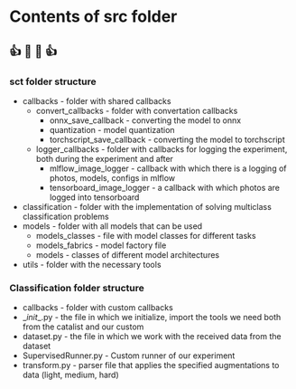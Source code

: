 # Contents of src folder
:+1:    :metal: :metal:    :+1:
----

### sct folder structure
- callbacks - folder with shared callbacks
    - convert_callbacks - folder with convertation callbacks
        - onnx_save_callback - converting the model to onnx
        - quantization - model quantization
        - torchscript_save_callback - converting the model to torchscript
    - logger_callbacks - folder with callbacks for logging the experiment, both during the experiment and after
        - mlflow_image_logger - callback with which there is a logging of photos, models, configs in mlflow
        - tensorboard_image_logger - a callback with which photos are logged into tensorboard
- classification - folder with the implementation of solving multiclass classification problems
- models - folder with all models that can be used
    - models_classes - file with model classes for different tasks
    - models_fabrics - model factory file
    - models - classes of different model architectures
- utils - folder with the necessary tools
### Classification folder structure
- callbacks - folder with custom callbacks
- \__init__.py - the file in which we initialize, import the tools we need both from the catalist and our custom
- dataset.py - the file in which we work with the received data from the dataset
- SupervisedRunner.py - Custom runner of our experiment
- transform.py - parser file that applies the specified augmentations to data (light, medium, hard)